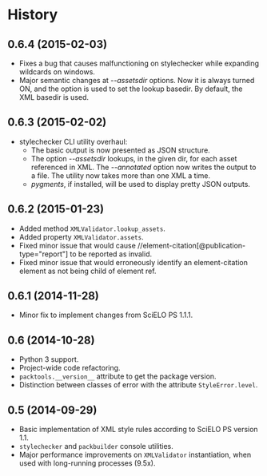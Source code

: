 History
=======


0.6.4 (2015-02-03)
------------------

* Fixes a bug that causes malfunctioning on stylechecker
  while expanding wildcards on windows.
* Major semantic changes at *--assetsdir* options. Now it is always turned ON,
  and the option is used to set the lookup basedir. By default,
  the XML basedir is used.


0.6.3 (2015-02-02)
------------------

* stylechecker CLI utility overhaul:
  * The basic output is now presented as JSON structure. 
  * The option *--assetsdir* lookups, in the given dir, for each asset referenced in
      XML. The *--annotated* option now writes the output to a file. The
      utility now takes more than one XML a time.
  * *pygments*, if installed, will be used to display pretty JSON outputs.


0.6.2 (2015-01-23)
------------------

* Added method `XMLValidator.lookup_assets`.
* Added property `XMLValidator.assets`. 
* Fixed minor issue that would cause //element-citation[@publication-type="report"] 
  to be reported as invalid.
* Fixed minor issue that would erroneously identify an element-citation element 
  as not being child of element ref.


0.6.1 (2014-11-28)
------------------

* Minor fix to implement changes from SciELO PS 1.1.1.


0.6 (2014-10-28)
----------------

* Python 3 support.
* Project-wide code refactoring.
* `packtools.__version__` attribute to get the package version.
* Distinction between classes of error with the attribute `StyleError.level`.


0.5 (2014-09-29)
----------------

* Basic implementation of XML style rules according to SciELO PS version 1.1.
* `stylechecker` and `packbuilder` console utilities.
* Major performance improvements on `XMLValidator` instantiation, when used
  with long-running processes (9.5x).

